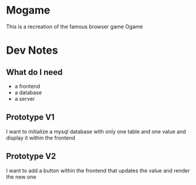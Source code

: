 # Mogame

This is a recreation of the famous browser game Ogame

# Dev Notes

## What do I need

- a frontend
- a database
- a server

## Prototype V1

I want to initialize a mysql database with only one table and one value and display it within the frontend

## Prototype V2

I want to add a button within the frontend that updates the value and render the new one

